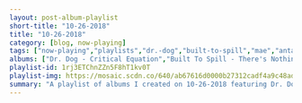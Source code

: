 ```yaml
---
layout: post-album-playlist
short-title: "10-26-2018"
title: "10-26-2018"
category: [blog, now-playing]
tags: ["now-playing","playlists","dr.-dog","built-to-spill","mae","antarctigo-vespucci","the-dodos","the-kinks","justin-courtney-pierre","flat-worms","cass-mccombs","ajj"]
albums: ["Dr. Dog - Critical Equation","Built To Spill - There's Nothing Wrong With Love","Mae - 3.0","Antarctigo Vespucci - Love in the Time of E-Mail","The Dodos - Certainty Waves","The Kinks - Village Green Overture (Preservation Version - Stereo)","Justin Courtney Pierre - In The Drink","Flat Worms - The Apparition / Melt the Arms","Cass McCombs - Dropping The Writ","AJJ - Only God Can Judge Me and More"]
playlist-id: 1rj3ETChnZZn5F8hT1kv0T
playlist-img: https://mosaic.scdn.co/640/ab67616d0000b27312cadf4a9c48ad082c7b3390ab67616d0000b2731318e0c6769b2193d2b00844ab67616d0000b273664766a49e375508042e20cdab67616d0000b273a4205f29c3bf3419e93635fe
summary: "A playlist of albums I created on 10-26-2018 featuring Dr. Dog, Built To Spill, Mae, Antarctigo Vespucci, The Dodos, The Kinks, Justin Courtney Pierre, Flat Worms, Cass McCombs, and AJJ"
---
```

